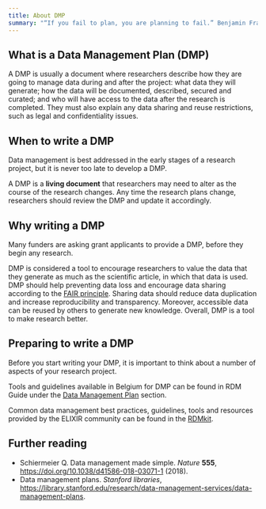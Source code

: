 ```yaml
---
title: About DMP
summary: "“If you fail to plan, you are planning to fail.” Benjamin Franklin."
---
```


## What is a Data Management Plan (DMP)
A DMP is usually a document where researchers describe how they are going to manage data during and after the project: what data they will generate; how the data will be documented, described, secured and curated; and who will have access to the data after the research is completed. They must also explain any data sharing and reuse restrictions, such as legal and confidentiality issues.

## When to write a DMP
Data management is best addressed in the early stages of a research project, but it is never too late to develop a DMP.

A DMP is a **living document** that researchers may need to alter as the course of the research changes. Any time the research plans change, researchers should review the DMP and update it accordingly.

## Why writing a DMP
Many funders are asking grant applicants to provide a DMP, before they begin any research.

DMP is considered a tool to encourage researchers to value the data that they generate as much as the scientific article, in which that data is used. DMP should help preventing data loss and encourage data sharing according to the [FAIR principle](https://www.ncbi.nlm.nih.gov/pmc/articles/PMC4792175/). Sharing data should reduce data duplication and increase reproducibility and transparency. Moreover, accessible data can be reused by others to generate new knowledge. Overall, DMP is a tool to make research better.

## Preparing to write a DMP
Before you start writing your DMP, it is important to think about a number of aspects of your research project.

Tools and guidelines available in Belgium for DMP can be found in RDM Guide under the [Data Management Plan](about_DMP) section.

Common data management best practices, guidelines, tools and resources provided by the ELIXIR community can be found in the [RDMkit](https://rdmkit.elixir-europe.org/index.html).

## Further reading
* Schiermeier Q. Data management made simple. *Nature* **555**, https://doi.org/10.1038/d41586-018-03071-1 (2018).
* Data management plans. *Stanford libraries*, https://library.stanford.edu/research/data-management-services/data-management-plans.